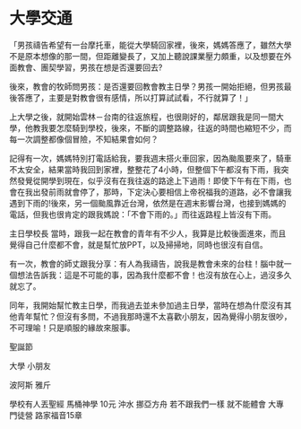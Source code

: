 # 大學交通

「男孩禱告希望有一台摩托車，能從大學騎回家裡，後來，媽媽答應了，雖然大學不是原本想像的那一間，但距離變長了，又加上聽說課業壓力頗重，以及想要在外面教會、團契學習，男孩在想是否還要回去?

後來，教會的牧師問男孩：是否還要回教會教主日學？男孩一開始拒絕，但男孩最後答應了，主要是對教會很有感情，所以打算試試看，不行就算了！」

上大學之後，就開始雲林－台南的往返旅程，也很剛好的，鄰居跟我是同一間大學，他教我要怎麼騎到學校，後來，不斷的調整路線，往返的時間也縮短不少，而每一次調整都像個冒險，不知結果會如何？

記得有一次，媽媽特別打電話給我，要我週末搭火車回家，因為颱風要來了，騎車不太安全，結果當時我回到家裡，整整花了4小時，但整個下午都沒有下雨，我突然發覺從開學到現在，似乎沒有在我往返的路途上下過雨！即使下午有在下雨，也會在我出發前雨就會停了，那時，下定決心要相信上帝祝福我的道路，必不會讓我遇到下雨的!後來，另一個颱風靠近台灣，依然是在週末影響台灣，也接到媽媽的電話，但我也很肯定的跟我媽說：「不會下雨的。」而往返路程上皆沒有下雨。

主日學校長
當時，跟我一起在教會的青年有不少人，我算是比較後面進來，而且覺得自己什麼都不會，就是幫忙放PPT，以及掃掃地，同時也很沒有自信。

有一次，教會的師丈跟我分享：有人為我禱告，說我是教會未來的台柱！腦中就一個想法告訴我：這是不可能的事，因為我什麼都不會！也沒有放在心上，過沒多久就忘了。

同年，我開始幫忙教主日學，而我過去並未參加過主日學，當時在想為什麼沒有其他青年幫忙？但沒有多問，不過我那時還不太喜歡小朋友，因為覺得小朋友很吵，不可理喻！只是順服的緣故來服事。

聖誕節







大學 小朋友

波阿斯 雅斤

學校有人丟聖經 馬桶神學 10元 沖水 挪亞方舟 若不跟我們一樣 就不能體會 大專門徒營 路家福音15章